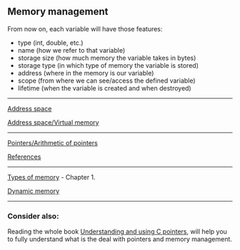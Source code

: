 ## Memory management

From now on, each variable will have those features:
- type (int, double, etc.)
- name (how we refer to that variable)
- storage size (how much memory the variable takes in bytes)
- storage type (in which type of memory the variable is stored)
- address (where in the memory is our variable)
- scope (from where we can see/access the defined variable)
- lifetime (when the variable is created and when destroyed)

---

[Address space](https://en.wikipedia.org/wiki/Address_space)

[Address space/Virtual memory](https://sites.ualberta.ca/dept/chemeng/AIX-43/share/man/info/C/a_doc_lib/aixprggd/genprogc/address_space.htm)

---

[Pointers/Arithmetic of pointers](http://people.scs.carleton.ca/~dehne/projects/cpp-doc/tutorial/tut3-3.html)

[References](https://en.wikipedia.org/wiki/Reference_(C%2B%2B))

---

[Types of memory](https://doc.lagout.org/programmation/C/Understanding%20and%20Using%20C%20Pointers%20%5BReese%202013-05-18%5D.pdf) - Chapter 1.

[Dynamic memory](http://people.scs.carleton.ca/~dehne/projects/cpp-doc/tutorial/tut3-4.html)


---
### Consider also:
Reading the whole book [Understanding and using C pointers](https://doc.lagout.org/programmation/C/Understanding%20and%20Using%20C%20Pointers%20%5BReese%202013-05-18%5D.pdf), will help you to fully understand what is the deal with pointers and memory management.
